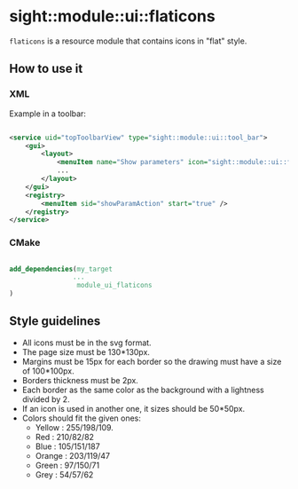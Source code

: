 # sight::module::ui::flaticons

`flaticons` is a resource module that contains icons in "flat" style.

## How to use it

### XML

Example in a toolbar:

```xml

<service uid="topToolbarView" type="sight::module::ui::tool_bar">
    <gui>
        <layout>
            <menuItem name="Show parameters" icon="sight::module::ui::flaticons/YellowLeftChevron.svg" />
            ...
        </layout>
    </gui>
    <registry>
        <menuItem sid="showParamAction" start="true" />
    </registry>
</service>
```

### CMake

```cmake

add_dependencies(my_target
                ...
                 module_ui_flaticons
)

```

## Style guidelines

- All icons must be in the svg format.
- The page size must be 130*130px.
- Margins must be 15px for each border so the drawing must have a size of 100*100px.
- Borders thickness must be 2px.
- Each border as the same color as the background with a lightness divided by 2.
- If an icon is used in another one, it sizes should be 50*50px.
- Colors should fit the given ones:
    - Yellow : 255/198/109.
    - Red : 210/82/82
    - Blue : 105/151/187
    - Orange : 203/119/47
    - Green : 97/150/71
    - Grey : 54/57/62
